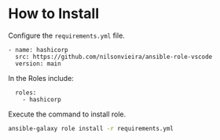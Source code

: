 # How to Install
Configure the `requirements.yml` file.
```
- name: hashicorp
  src: https://github.com/nilsonvieira/ansible-role-vscode
  version: main
```
In the Roles include:
```
  roles:
    - hashicorp
```
Execute the command to install role.

```bash
ansible-galaxy role install -r requirements.yml